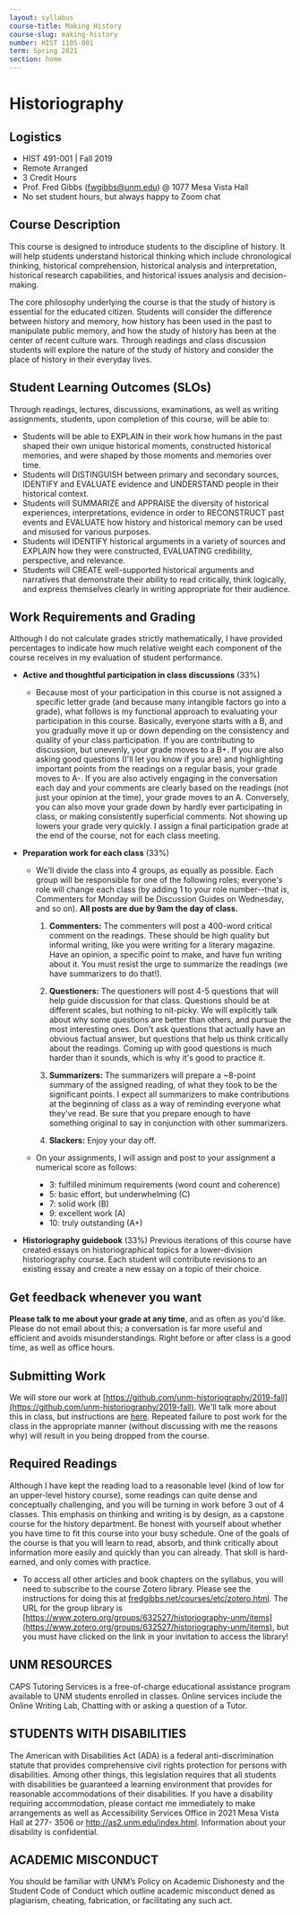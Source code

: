 ```yaml
---
layout: syllabus
course-title: Making History
course-slug: making-history
number: HIST 1105-001
term: Spring 2021
section: home
---
```


# Historiography

## Logistics
- HIST 491-001 | Fall 2019
- Remote Arranged
- 3 Credit Hours
- Prof. Fred Gibbs \([fwgibbs@unm.edu](mailto:fwgibbs@unm.edu)\) @ 1077 Mesa Vista Hall
- No set student hours, but always happy to  Zoom chat

## Course Description
This course is designed to introduce students to the discipline of history. It will help students understand historical thinking which include chronological thinking, historical comprehension, historical analysis and interpretation, historical research capabilities, and historical issues analysis and decision-making.

The core philosophy underlying the course is that the study of history is essential for the educated citizen. Students will consider the difference between history and memory, how history has been used in the past to manipulate public memory, and how the study of history has been at the center of recent culture wars. Through readings and class discussion students will explore the nature of the study of history and consider the place of history in their everyday lives.


## Student Learning Outcomes (SLOs)
Through readings, lectures, discussions, examinations, as well as writing assignments, students, upon completion of this course, will be able to:

* Students will be able to EXPLAIN in their work how humans in the past shaped their own unique historical moments, constructed historical memories, and were shaped by those moments and memories over time.
* Students will DISTINGUISH between primary and secondary sources, IDENTIFY and EVALUATE evidence and UNDERSTAND people in their historical context.
* Students will SUMMARIZE and APPRAISE the diversity of historical experiences, interpretations, evidence in order to RECONSTRUCT past events and EVALUATE how history and historical memory can be used and misused for various purposes.
* Students will IDENTIFY historical arguments in a variety of sources and EXPLAIN how they were constructed, EVALUATING credibility, perspective, and relevance.
* Students will CREATE well-supported historical arguments and narratives that demonstrate their ability to read critically, think logically, and express themselves clearly in writing appropriate for their audience.




## Work Requirements and Grading
Although I do not calculate grades strictly mathematically, I have provided percentages to indicate how much relative weight each component of the course receives in my evaluation of student performance.

- **Active and thoughtful participation in class discussions** (33%)

  - Because most of your participation in this course is not assigned a specific letter grade (and because many intangible factors go into a grade), what follows is my functional approach to evaluating your participation in this course. Basically, everyone starts with a B, and you gradually move it up or down depending on the consistency and quality of your class participation. If you are contributing to discussion, but unevenly, your grade moves to a B+. If you are also asking good questions (I'll let you know if you are) and highlighting important points from the readings on a regular basis, your grade moves to A-. If you are also actively engaging in the conversation each day and your comments are clearly based on the readings (not just your opinion at the time), your grade moves to an A. Conversely, you can also move your grade down by hardly ever participating in class, or making consistently superficial comments. Not showing up lowers your grade very quickly. I assign a final participation grade at the end of the course, not for each class meeting.

- **Preparation work for each class** (33%)

  - We'll divide the class into 4 groups, as equally as possible. Each group will be responsible for one of the following roles; everyone's role will change each class (by adding 1 to your role number--that is, Commenters for Monday will be Discussion Guides on Wednesday, and so on). **All posts are due by 9am the day of class.**

    1. **Commenters:** The commenters will post a 400-word critical comment on the readings. These should be high quality but informal writing, like you were writing for a literary magazine. Have an opinion, a specific point to make, and have fun writing about it. You must resist the urge to summarize the readings (we have summarizers to do that!).

    2. **Questioners:** The questioners will post 4-5 questions that will help guide discussion for that class. Questions should be at different scales, but nothing to nit-picky. We will explicitly talk about why some questions are better than others, and pursue the most interesting ones. Don't ask questions that actually have an obvious factual answer, but questions that help us think critically about the readings. Coming up with good questions is much harder than it sounds, which is why it's good to practice it.

    3. **Summarizers:** The summarizers will prepare a ~8-point summary of the assigned reading, of what they took to be the significant points. I expect all summarizers to make contributions at the beginning of class as a way of reminding everyone what they've read. Be sure that you prepare enough to have something original to say in conjunction with other summarizers.

    4. **Slackers:** Enjoy your day off.

  - On your assignments, I will assign and post to your assignment a numerical score as follows:
    - 3: fulfilled minimum requirements (word count and coherence)
    - 5: basic effort, but underwhelming (C)
    - 7: solid work (B)
    - 9: excellent work (A)
    - 10: truly outstanding (A+)

- **Historiography guidebook** (33%)
Previous iterations of this course have created essays on historiographical topics for a lower-division historiography course. Each student will contribute revisions to an existing essay and create a new essay on a topic of their choice.


## Get feedback whenever you want
**Please talk to me about your grade at any time**, and as often as you'd like. Please do not email about this; a conversation is far more useful and efficient and avoids misunderstandings. Right before or after class is a good time, as well as office hours.


## Submitting Work
We will store our work at [https://github.com/unm-historiography/2019-fall](https://github.com/unm-historiography/2019-fall). We'll talk more about this in class, but instructions are [here](http://fredgibbs.net/courses/etc/github-instructions.html). Repeated failure to post work for the class in the appropriate manner (without discussing with me the reasons why) will result in you being dropped from the course.


## Required Readings
Although I have kept the reading load to a reasonable level (kind of low for an upper-level history course), some readings can quite dense and conceptually challenging, and you will be turning in work before 3 out of 4 classes. This emphasis on thinking and writing is by design, as a capstone course for the history department. Be honest with yourself about whether you have time to fit this course into your busy schedule. One of the goals of the course is that you will learn to read, absorb, and think critically about information more easily and quickly than you can already. That skill is hard-earned, and only comes with practice.

- To access all other articles and book chapters on the syllabus, you will need to subscribe to the course Zotero library. Please see the instructions for doing this at [fredgibbs.net/courses/etc/zotero.html](http://fredgibbs.net/courses/etc/zotero.html). The URL for the group library is [https://www.zotero.org/groups/632527/historiography-unm/items](https://www.zotero.org/groups/632527/historiography-unm/items), but you must have clicked on the link in your invitation to access the library!



## UNM RESOURCES
CAPS Tutoring Services is a free-of-charge educational assistance program available to UNM students enrolled in classes. Online services include the Online Writing Lab, Chatting with or asking a question of a Tutor.

## STUDENTS WITH DISABILITIES
The American with Disabilities Act (ADA) is a federal anti-discrimination statute that provides comprehensive civil rights protection for persons with disabilities. Among other things, this legislation requires that all students with disabilities be guaranteed a learning environment that provides for reasonable accommodations of their disabilities. If you have a disability requiring accommodation, please contact me immediately to make arrangements as well as Accessibility Services O ffice in 2021 Mesa Vista Hall at 277- 3506 or http://as2.unm.edu/index.html. Information about your disability is con fidential.

## ACADEMIC MISCONDUCT
You should be familiar with UNM’s Policy on Academic Dishonesty and the Student Code of Conduct which outline academic misconduct de ned as plagiarism, cheating, fabrication, or facilitating any such act.
